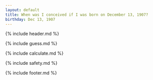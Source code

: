 ```yaml
---
layout: default
title: When was I conceived if I was born on December 13, 1907?
birthday: Dec 13, 1907
---
```


{% include header.md %}

{% include guess.md %}

{% include calculate.md %}

{% include safety.md %}

{% include footer.md %}



